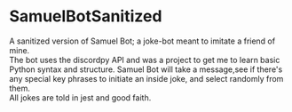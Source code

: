 # SamuelBotSanitized
 A sanitized version of Samuel Bot; a joke-bot meant to imitate a friend of mine.\
 The bot uses the discordpy API and was a project to get me to learn basic Python syntax and structure. Samuel Bot will take a message,see if there's any special key phrases to initiate an inside joke, and select randomly from them.\
All jokes are told in jest and good faith.